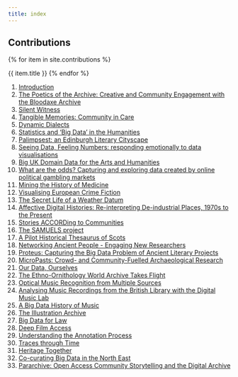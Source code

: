 ```yaml
---
title: index
---
```


## Contributions

{% for item in site.contributions %}

{{ item.title }}
{% endfor %} 

1. [Introduction](01_Introduction.html)
2. [The Poetics of the Archive: Creative and Community Engagement with the Bloodaxe Archive](02.html)
3. [Silent Witness](03.html)
4. [Tangible Memories: Community in Care](04.html)
5. [Dynamic Dialects](05.html)
6. [Statistics and ‘Big Data’ in the Humanities](06.html)
7. [Palimpsest: an Edinburgh Literary Cityscape](07.html)
8. [Seeing Data, Feeling Numbers: responding emotionally to data visualisations](08.html)
9. [Big UK Domain Data for the Arts and Humanities](09.html)
10. [What are the odds? Capturing and exploring data created by online political gambling markets](10.html)
11. [Mining the History of Medicine](11.html)
12. [Visualising European Crime Fiction](12.html)
13. [The Secret Life of a Weather Datum](13.html)
14. [Affective Digital Histories: Re-interpreting De-industrial Places, 1970s to the Present
](14.html)
15. [Stories ACCORDing to Communities](15.html)
16. [The SAMUELS project](16.html)
17. [A Pilot Historical Thesaurus of Scots](17.html)
18. [Networking Ancient People - Engaging New Researchers](18.html)
19. [Proteus: Capturing the Big Data Problem of Ancient Literary Projects](19.html)
20. [MicroPasts: Crowd- and Community-Fuelled Archaeological Research](20.html)
21. [Our Data, Ourselves](21.html)
22. [The Ethno-Ornithology World Archive Takes Flight](22.html)
23. [Optical Music Recognition from Multiple Sources](23.html)
24. [Analysing Music Recordings from the British Library with the Digital Music Lab](24.html)
25. [A Big Data History of Music](25.html)
26. [The Illustration Archive](26.html)
27. [Big Data for Law](27.html)
28. [Deep Film Access](28.html)
29. [Understanding the Annotation Process](29.html)
30. [Traces through Time](30.html)
31. [Heritage Together](31.html)
32. [Co-curating Big Data in the North East](32.html)
33. [Pararchive: Open Access Community Storytelling and the Digital Archive](33.html)
